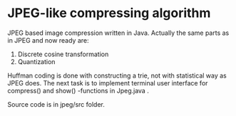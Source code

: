 # JPEG-like compressing algorithm 

JPEG based image compression written in Java. Actually the same parts as in JPEG and now ready are:

1. Discrete cosine transformation
2. Quantization

Huffman coding is done with constructing a trie, not with statistical way as JPEG does. The next task is to implement terminal user interface for compress() and show() -functions in Jpeg.java .

Source code is in jpeg/src folder.
